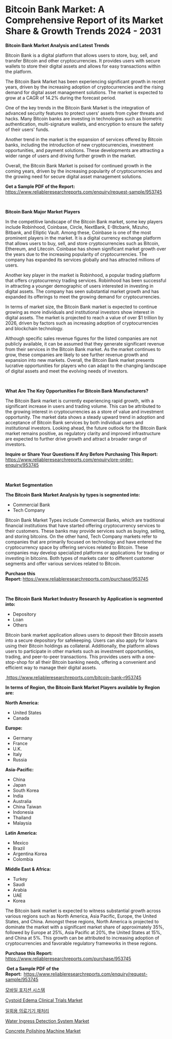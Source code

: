 <p><h1>Bitcoin Bank Market: A Comprehensive Report of its Market Share & Growth Trends 2024 - 2031</h1></p><p><strong>Bitcoin Bank Market Analysis and Latest Trends</strong></p>
<p><p>Bitcoin Bank is a digital platform that allows users to store, buy, sell, and transfer Bitcoin and other cryptocurrencies. It provides users with secure wallets to store their digital assets and allows for easy transactions within the platform.</p><p>The Bitcoin Bank Market has been experiencing significant growth in recent years, driven by the increasing adoption of cryptocurrencies and the rising demand for digital asset management solutions. The market is expected to grow at a CAGR of 14.2% during the forecast period.</p><p>One of the key trends in the Bitcoin Bank Market is the integration of advanced security features to protect users' assets from cyber threats and hacks. Many Bitcoin banks are investing in technologies such as biometric authentication, multi-signature wallets, and encryption to ensure the safety of their users' funds.</p><p>Another trend in the market is the expansion of services offered by Bitcoin banks, including the introduction of new cryptocurrencies, investment opportunities, and payment solutions. These developments are attracting a wider range of users and driving further growth in the market.</p><p>Overall, the Bitcoin Bank Market is poised for continued growth in the coming years, driven by the increasing popularity of cryptocurrencies and the growing need for secure digital asset management solutions.</p></p>
<p><strong>Get a Sample PDF of the Report:&nbsp;</strong> <a href="https://www.reliableresearchreports.com/enquiry/request-sample/953745">https://www.reliableresearchreports.com/enquiry/request-sample/953745</a></p>
<p>&nbsp;</p>
<p><strong>Bitcoin Bank Major Market Players</strong></p>
<p><p>In the competitive landscape of the Bitcoin Bank market, some key players include Robinhood, Coinbase, Circle, NextBank, E-Btcbank, Mizuho, Bitbank, and Elliptic Vault. Among these, Coinbase is one of the most prominent players in the market. It is a digital currency exchange platform that allows users to buy, sell, and store cryptocurrencies such as Bitcoin, Ethereum, and Litecoin. Coinbase has shown significant market growth over the years due to the increasing popularity of cryptocurrencies. The company has expanded its services globally and has attracted millions of users.</p><p>Another key player in the market is Robinhood, a popular trading platform that offers cryptocurrency trading services. Robinhood has been successful in attracting a younger demographic of users interested in investing in digital assets. The company has seen substantial market growth and has expanded its offerings to meet the growing demand for cryptocurrencies.</p><p>In terms of market size, the Bitcoin Bank market is expected to continue growing as more individuals and institutional investors show interest in digital assets. The market is projected to reach a value of over $1 trillion by 2026, driven by factors such as increasing adoption of cryptocurrencies and blockchain technology.</p><p>Although specific sales revenue figures for the listed companies are not publicly available, it can be assumed that they generate significant revenue from their services in the Bitcoin Bank market. As the market continues to grow, these companies are likely to see further revenue growth and expansion into new markets. Overall, the Bitcoin Bank market presents lucrative opportunities for players who can adapt to the changing landscape of digital assets and meet the evolving needs of investors.</p></p>
<p>&nbsp;</p>
<p><strong>What Are The Key Opportunities For Bitcoin Bank Manufacturers?</strong></p>
<p><p>The Bitcoin Bank market is currently experiencing rapid growth, with a significant increase in users and trading volume. This can be attributed to the growing interest in cryptocurrencies as a store of value and investment opportunity. The market data shows a steady upward trend in adoption and acceptance of Bitcoin Bank services by both individual users and institutional investors. Looking ahead, the future outlook for the Bitcoin Bank market remains positive, as regulatory clarity and improved infrastructure are expected to further drive growth and attract a broader range of investors.</p></p>
<p><strong>Inquire or Share Your Questions If Any Before Purchasing This Report:</strong> <a href="https://www.reliableresearchreports.com/enquiry/pre-order-enquiry/953745">https://www.reliableresearchreports.com/enquiry/pre-order-enquiry/953745</a></p>
<p>&nbsp;</p>
<p><strong>Market Segmentation</strong></p>
<p><strong>The Bitcoin Bank Market Analysis by types is segmented into:</strong></p>
<p><ul><li>Commercial Bank</li><li>Tech Company</li></ul></p>
<p><p>Bitcoin Bank Market Types include Commercial Banks, which are traditional financial institutions that have started offering cryptocurrency services to their customers. These banks may provide services such as buying, selling, and storing bitcoins. On the other hand, Tech Company markets refer to companies that are primarily focused on technology and have entered the cryptocurrency space by offering services related to Bitcoin. These companies may develop specialized platforms or applications for trading or investing in bitcoins. Both types of markets cater to different customer segments and offer various services related to Bitcoin.</p></p>
<p><strong>Purchase this Report:&nbsp;</strong><a href="https://www.reliableresearchreports.com/purchase/953745">https://www.reliableresearchreports.com/purchase/953745</a></p>
<p>&nbsp;</p>
<p><strong>The Bitcoin Bank Market Industry Research by Application is segmented into:</strong></p>
<p><ul><li>Depository</li><li>Loan</li><li>Others</li></ul></p>
<p><p>Bitcoin bank market application allows users to deposit their Bitcoin assets into a secure depository for safekeeping. Users can also apply for loans using their Bitcoin holdings as collateral. Additionally, the platform allows users to participate in other markets such as investment opportunities, trading, and peer-to-peer transactions. This provides users with a one-stop-shop for all their Bitcoin banking needs, offering a convenient and efficient way to manage their digital assets.</p></p>
<p><a href="https://www.reliableresearchreports.com/bitcoin-bank-r953745">&nbsp;https://www.reliableresearchreports.com/bitcoin-bank-r953745</a></p>
<p><strong>In terms of Region, the Bitcoin Bank Market Players available by Region are:</strong></p>
<p>
    <p> <strong> North America: </strong>
        <ul>
            <li>United States</li>
            <li>Canada</li>
        </ul>
        </p> 
    <p> <strong> Europe: </strong>
        <ul>
            <li>Germany</li>
            <li>France</li>
            <li>U.K.</li>
            <li>Italy</li>
            <li>Russia</li>
        </ul>
        </p> 
    <p> <strong> Asia-Pacific: </strong>
        <ul>
            <li>China</li>
            <li>Japan</li>
            <li>South Korea</li>
            <li>India</li>
            <li>Australia</li>
            <li>China Taiwan</li>
            <li>Indonesia</li>
            <li>Thailand</li>
            <li>Malaysia</li>
        </ul>
        </p> 
    <p> <strong> Latin America: </strong>
        <ul>
            <li>Mexico</li>
            <li>Brazil</li>
            <li>Argentina Korea</li>
            <li>Colombia</li>
        </ul>
        </p> 
    <p> <strong> Middle East & Africa: </strong>
        <ul>
            <li>Turkey</li>
            <li>Saudi</li>
            <li>Arabia</li>
            <li>UAE</li>
            <li>Korea</li>
        </ul>
    </p>
    </p>
<p><p>The Bitcoin bank market is expected to witness substantial growth across various regions such as North America, Asia Pacific, Europe, the United States, and China. Amongst these regions, North America is projected to dominate the market with a significant market share of approximately 35%, followed by Europe at 25%, Asia Pacific at 20%, the United States at 15%, and China at 5%. This growth can be attributed to increasing adoption of cryptocurrencies and favorable regulatory frameworks in these regions.</p></p>
<p><strong>Purchase this Report: </strong><a href="https://www.reliableresearchreports.com/purchase/953745">https://www.reliableresearchreports.com/purchase/953745</a></p>
<p>&nbsp;<strong>Get a Sample PDF of the Report:&nbsp;&nbsp;</strong><a href="https://www.reliableresearchreports.com/enquiry/request-sample/953745">https://www.reliableresearchreports.com/enquiry/request-sample/953745</a></p>
<p><strong></strong></p>
<p><p><a href="https://github.com/xvz497517413/Market-Research-Report-List-4/blob/main/914279482295.md">모바일 포지션 시스템</a></p><p><a href="https://github.com/FrankHernanXXfnf/Market-Research-Report-List-1/blob/main/cystoid-edema-clinical-trials-market.md">Cystoid Edema Clinical Trials Market</a></p><p><a href="https://github.com/vskv4779xr1/Market-Research-Report-List-4/blob/main/788281682296.md">일회용 의료기기 재처리</a></p><p><a href="https://medium.com/@samleffler/water-ingress-detection-system-market-size-is-growing-at-cagr-of-5-1-8e37bb1010a6">Water Ingress Detection System Market</a></p><p><a href="https://medium.com/@ndemosipul/concrete-polishing-machine-market-trends-and-analysis-opportunities-and-challenges-for-future-e0d11dadb481">Concrete Polishing Machine Market</a></p></p>